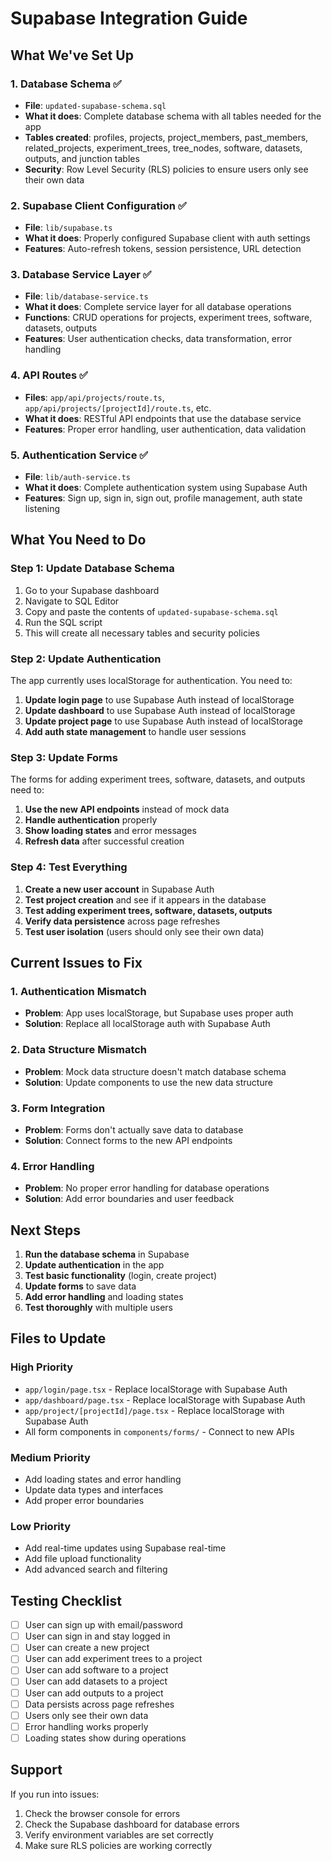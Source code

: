 # Supabase Integration Guide

## What We've Set Up

### 1. Database Schema ✅
- **File**: `updated-supabase-schema.sql`
- **What it does**: Complete database schema with all tables needed for the app
- **Tables created**: profiles, projects, project_members, past_members, related_projects, experiment_trees, tree_nodes, software, datasets, outputs, and junction tables
- **Security**: Row Level Security (RLS) policies to ensure users only see their own data

### 2. Supabase Client Configuration ✅
- **File**: `lib/supabase.ts`
- **What it does**: Properly configured Supabase client with auth settings
- **Features**: Auto-refresh tokens, session persistence, URL detection

### 3. Database Service Layer ✅
- **File**: `lib/database-service.ts`
- **What it does**: Complete service layer for all database operations
- **Functions**: CRUD operations for projects, experiment trees, software, datasets, outputs
- **Features**: User authentication checks, data transformation, error handling

### 4. API Routes ✅
- **Files**: `app/api/projects/route.ts`, `app/api/projects/[projectId]/route.ts`, etc.
- **What it does**: RESTful API endpoints that use the database service
- **Features**: Proper error handling, user authentication, data validation

### 5. Authentication Service ✅
- **File**: `lib/auth-service.ts`
- **What it does**: Complete authentication system using Supabase Auth
- **Features**: Sign up, sign in, sign out, profile management, auth state listening

## What You Need to Do

### Step 1: Update Database Schema
1. Go to your Supabase dashboard
2. Navigate to SQL Editor
3. Copy and paste the contents of `updated-supabase-schema.sql`
4. Run the SQL script
5. This will create all necessary tables and security policies

### Step 2: Update Authentication
The app currently uses localStorage for authentication. You need to:

1. **Update login page** to use Supabase Auth instead of localStorage
2. **Update dashboard** to use Supabase Auth instead of localStorage
3. **Update project page** to use Supabase Auth instead of localStorage
4. **Add auth state management** to handle user sessions

### Step 3: Update Forms
The forms for adding experiment trees, software, datasets, and outputs need to:

1. **Use the new API endpoints** instead of mock data
2. **Handle authentication** properly
3. **Show loading states** and error messages
4. **Refresh data** after successful creation

### Step 4: Test Everything
1. **Create a new user account** in Supabase Auth
2. **Test project creation** and see if it appears in the database
3. **Test adding experiment trees, software, datasets, outputs**
4. **Verify data persistence** across page refreshes
5. **Test user isolation** (users should only see their own data)

## Current Issues to Fix

### 1. Authentication Mismatch
- **Problem**: App uses localStorage, but Supabase uses proper auth
- **Solution**: Replace all localStorage auth with Supabase Auth

### 2. Data Structure Mismatch
- **Problem**: Mock data structure doesn't match database schema
- **Solution**: Update components to use the new data structure

### 3. Form Integration
- **Problem**: Forms don't actually save data to database
- **Solution**: Connect forms to the new API endpoints

### 4. Error Handling
- **Problem**: No proper error handling for database operations
- **Solution**: Add error boundaries and user feedback

## Next Steps

1. **Run the database schema** in Supabase
2. **Update authentication** in the app
3. **Test basic functionality** (login, create project)
4. **Update forms** to save data
5. **Add error handling** and loading states
6. **Test thoroughly** with multiple users

## Files to Update

### High Priority
- `app/login/page.tsx` - Replace localStorage with Supabase Auth
- `app/dashboard/page.tsx` - Replace localStorage with Supabase Auth
- `app/project/[projectId]/page.tsx` - Replace localStorage with Supabase Auth
- All form components in `components/forms/` - Connect to new APIs

### Medium Priority
- Add loading states and error handling
- Update data types and interfaces
- Add proper error boundaries

### Low Priority
- Add real-time updates using Supabase real-time
- Add file upload functionality
- Add advanced search and filtering

## Testing Checklist

- [ ] User can sign up with email/password
- [ ] User can sign in and stay logged in
- [ ] User can create a new project
- [ ] User can add experiment trees to a project
- [ ] User can add software to a project
- [ ] User can add datasets to a project
- [ ] User can add outputs to a project
- [ ] Data persists across page refreshes
- [ ] Users only see their own data
- [ ] Error handling works properly
- [ ] Loading states show during operations

## Support

If you run into issues:
1. Check the browser console for errors
2. Check the Supabase dashboard for database errors
3. Verify environment variables are set correctly
4. Make sure RLS policies are working correctly
